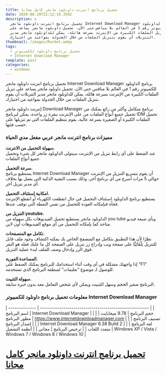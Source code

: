 ```yaml
---
title: تحميل برنامج انترنت داونلود مانجر كامل مجانا
date: 2020-08-29T22:12:19.359Z
description: >
  تحميل برنامج انترنت داونلود مانجر Internet Download Manager برنامج الداونلود
  للكمبيوتر رقم 1 في العالم بلا منافس حتى الآن، تحميل داونلود مانجر يساعد على
  تنزيل الملفات الكبيرة من الإنترنت بسرعة هائلة، يمكن للداونلود مانجر مدير
  التنزيلات أن يقوم بتنزيل الملفات من خلال الجدولة بمواعيد من اختيارك.
thumbnail: /images/Rocket.webp
tags:
  - تحميل برنامج داونلود للكمبيوتر
  - Internet Download Manager
template: post
categories:
  - windows
---
```

<!--StartFragment-->

تحميل برنامج انترنت داونلود مانجر Internet Download Manager برنامج الداونلود للكمبيوتر رقم 1 في العالم بلا منافس حتى الآن، تحميل داونلود مانجر يساعد على تنزيل الملفات الكبيرة من الإنترنت بسرعة هائلة، يمكن للداونلود مانجر مدير التنزيلات أن يقوم بتنزيل الملفات من خلال الجدولة بمواعيد من اختيارك.

إنترنت داونلود مانجر Download Manager برنامج متكامل وأكثر من رائع يمكنك من تحميل جميع أنواع الملفات من على الإنترنت بنقرة زر واحدة، يمكن لبرنامج IDM تحميل الملفات الكبيرة أو الصغيرة بسرعة عالية، يقوم بتنظيم الملفات التي تم تنزيلها على حسب فئتها.

### مميزات برنامج انترنت مانجر عربي مفعل مدي الحياة

**سهولة التحميل من الانترنت.**\
عند الضغط على أي رابط تنزيل من الإنترنت سيتولى الداونلود مانجر كل شيء وتحميل جميع أنواع الملفات.

**سرعة التحميل.**\
يستطيع برنامج Internet Download Manager أن يقوم بتسريع التنزيل من الإنترنت حوالي 5 مرات أسرع من أي برنامج أخر، وذلك بسبب التقنية الذكية التي يعمل بها بخلاف أي مدير تنزيل أخر.

**امكانية إستئناف التحميل.**\
يستطيع برنامج الداونلود استئناف التحميل في حال انقطعت الكهرباء أو انقطع الإنترنت فجأة فبإمكانه العودة للتحميل من نفس النقطة التي توقف عندها.

**التنزيل من youtube.**\
الداونلود مانجر يستطيع تحميل الفيديوهات بكل سهولة من you tube وبأي صيغة فيديو متاحة كما بإمكانه التحميل من أي موقع الفيديوهات أون لاين.

**تكامل مع المتصفحات.**\
نظرًا لأن هذا التطبيق يتكامل مع المتصفح الخاص بك يمكنه اكتشاف وجود ملف قابل للتنزيل تِلْقَائِيًّا على صفحة ويب وإدراج زر تنزيل على الصفحة كل ما عليك فعله هو النقر فوق الزر وإدخال وصف للملف لبدء عملية التنزيل.

**المساعدة الفورية.**\
إذا واجهتك مشكلة في أي وقت أثناء استخدامك للبرنامج يمكنك الضغط على “F1” للوصول لـ موضوع “تعليمات” لمنطقة البرنامج الذي تستخدمه.

**سهولة التثبيت.**\
البرنامج صغير الحجم وسهل التثبيت ويمكن لأي شخص التعامل معه بدون خبرة سابقة.

### معلومات تحميل برنامج داونلود للكمبيوتر Internet Download Manager


| -------------- | ------------------------------------------------------- |
| اسم البرنامج   | Internet Download Manager                               |
| حجم البرنامج   | 9.78 ميجابايت                                           |
| مطور البرنامج  | https://www.internetdownloadmanager.com                 |
| تصنيف البرنامج |                                                         |
| إصدار البرنامج | Internet Download Manager 6.38 Build 2                  |
| لغة البرنامج   | متعدد اللغات                                            |
| ترخيص البرنامج | مجاني                                                   |
| أنظمة التشغيل  | Windows XP / Vista / Windows 7 / Windows 8 / Windows 10 |



# **[تحميل برنامج انترنت داونلود مانجر كامل مجانا](http://mirror5.internetdownloadmanager.com/idman637build8beta.exe)**

<!--EndFragment-->